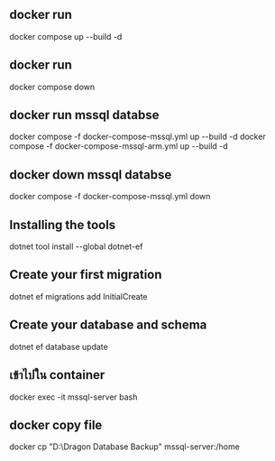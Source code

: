 ## docker run
docker compose  up --build  -d

## docker run
docker compose  down

## docker run mssql databse
docker compose -f docker-compose-mssql.yml up --build  -d
docker compose -f docker-compose-mssql-arm.yml up --build  -d

## docker down mssql databse
docker compose -f docker-compose-mssql.yml down

## Installing the tools
dotnet tool install --global dotnet-ef

## Create your first migration
dotnet ef migrations add InitialCreate

## Create your database and schema
dotnet ef database update

## เข้าไปใน container
docker exec -it  mssql-server bash

## docker copy file
docker cp "D:\Dragon Database Backup" mssql-server:/home
